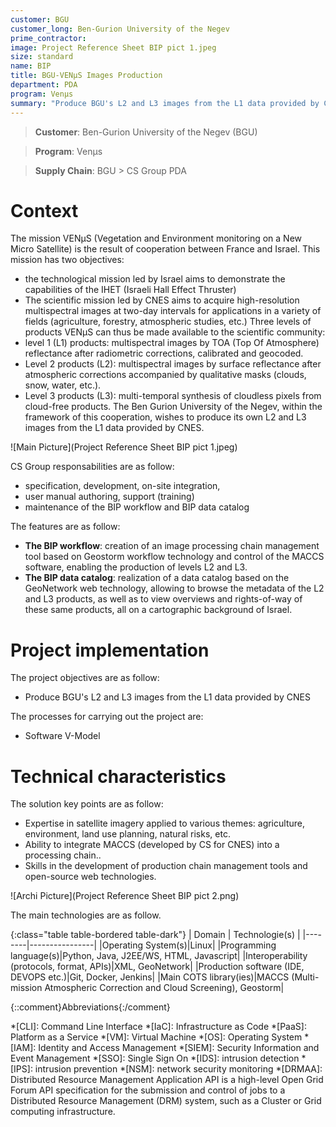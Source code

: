 ```yaml
---
customer: BGU
customer_long: Ben-Gurion University of the Negev
prime_contractor: 
image: Project Reference Sheet BIP pict 1.jpeg
size: standard
name: BIP
title: BGU-VENµS Images Production
department: PDA
program: Venμs
summary: "Produce BGU's L2 and L3 images from the L1 data provided by CNES"
---
```


> __Customer__\: Ben-Gurion University of the Negev (BGU)

> __Program__\: Venμs

> __Supply Chain__\: BGU >  CS Group PDA


# Context

The mission VENµS (Vegetation and Environment monitoring on a New Micro Satellite) is the result of cooperation between France and Israel. 
This mission has two objectives:
* the technological mission led by Israel aims to demonstrate the capabilities of the IHET (Israeli Hall Effect Thruster)
* The scientific mission led by CNES aims to acquire high-resolution multispectral images at two-day intervals for applications in a variety of fields (agriculture, forestry, atmospheric studies, etc.) 
Three levels of products VENµS can thus be made available to the scientific community:
* level 1 (L1) products: multispectral images by TOA (Top Of Atmosphere) reflectance after radiometric corrections, calibrated and geocoded.
* Level 2 products (L2): multispectral images by surface reflectance after atmospheric corrections accompanied by qualitative masks (clouds, snow, water, etc.).
* Level 3 products (L3): multi-temporal synthesis of cloudless pixels from cloud-free products.
The Ben Gurion University of the Negev, within the framework of this cooperation, wishes to produce its own L2 and L3 images from the L1 data provided by CNES.

![Main Picture](Project Reference Sheet BIP pict 1.jpeg)

CS Group responsabilities are as follow:
* specification, development, on-site integration, 
* user manual authoring, support (training) 
* maintenance of the BIP workflow and BIP data catalog


The features are as follow:
* __The BIP workflow__: creation of an image processing chain management tool based on Geostorm workflow technology and control of the MACCS software, enabling the production of levels L2 and L3.
* __The BIP data catalog__: realization of a data catalog based on the GeoNetwork web technology, allowing to browse the metadata of the L2 and L3 products, as well as to view overviews and rights-of-way of these same products, all on a cartographic background of Israel.

# Project implementation

The project objectives are as follow:
* Produce BGU's L2 and L3 images from the L1 data provided by CNES

The processes for carrying out the project are:
* Software V-Model

# Technical characteristics

The solution key points are as follow:
* Expertise in satellite imagery applied to various themes: agriculture, environment, land use planning, natural risks, etc.
* Ability to integrate MACCS (developed by CS for CNES) into a processing chain..
* Skills in the development of production chain management tools and open-source web technologies.

![Archi Picture](Project Reference Sheet BIP pict 2.png)

The main technologies are as follow.

{:class="table table-bordered table-dark"}
| Domain | Technologie(s) |
|--------|----------------|
|Operating System(s)|Linux|
|Programming language(s)|Python, Java, J2EE/WS, HTML, Javascript|
|Interoperability (protocols, format, APIs)|XML, GeoNetwork|
|Production software (IDE, DEVOPS etc.)|Git, Docker, Jenkins|
|Main COTS library(ies)|MACCS (Multi-mission Atmospheric Correction and Cloud Screening), Geostorm|



{::comment}Abbreviations{:/comment}

*[CLI]: Command Line Interface
*[IaC]: Infrastructure as Code
*[PaaS]: Platform as a Service
*[VM]: Virtual Machine
*[OS]: Operating System
*[IAM]: Identity and Access Management
*[SIEM]: Security Information and Event Management
*[SSO]: Single Sign On
*[IDS]: intrusion detection
*[IPS]: intrusion prevention
*[NSM]: network security monitoring
*[DRMAA]: Distributed Resource Management Application API is a high-level Open Grid Forum API specification for the submission and control of jobs to a Distributed Resource Management (DRM) system, such as a Cluster or Grid computing infrastructure.
